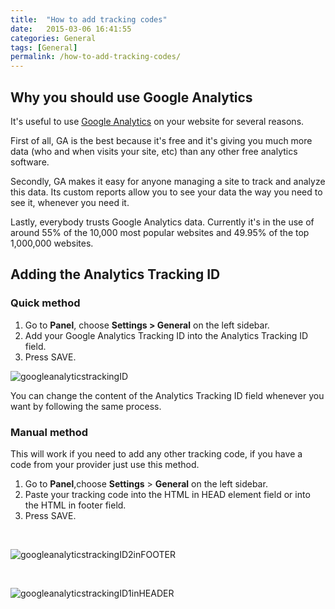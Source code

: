 ```yaml
---
title:  "How to add tracking codes"
date:   2015-03-06 16:41:55
categories: General
tags: [General]
permalink: /how-to-add-tracking-codes/
---
```

## Why you should use Google Analytics 

It's useful to use [Google Analytics](http://www.google.com/analytics/) on your website for several reasons. 

First of all, GA is the best because it's free and it's giving you much more data (who and when visits your site, etc) than any other free analytics software. 

Secondly, GA makes it easy for anyone managing a site to track and analyze this data. Its custom reports allow you to see your data the way you need to see it, whenever you need it. 

Lastly, everybody trusts Google Analytics data. Currently it's in the use of around 55% of the 10,000 most popular websites and 49.95% of the top 1,000,000 websites.

## Adding the Analytics Tracking ID

### Quick method

1. Go to **Panel**, choose **Settings > General** on the left sidebar. 
2. Add your Google Analytics Tracking ID into the Analytics Tracking ID field. 
3. Press SAVE. 

![googleanalyticstrackingID](//open-classifieds.com/wp-content/uploads/2015/03/googleanalyticstrackingID.png)

You can change the content of the Analytics Tracking ID field whenever you want by following the same process. 

### Manual method

This will work if you need to add any other tracking code, if you have a code from your provider just use this method. 

1. Go to **Panel**,choose **Settings** > **General** on the left sidebar. 
2. Paste your tracking code into the HTML in HEAD element field or into the HTML in footer field. 
3. Press SAVE. 

<br>

![googleanalyticstrackingID2inFOOTER](//open-classifieds.com/wp-content/uploads/2015/03/googleanalyticstrackingID2inFOOTER.png) 

<br>

![googleanalyticstrackingID1inHEADER](//open-classifieds.com/wp-content/uploads/2015/03/googleanalyticstrackingID1inHEADER.png)

